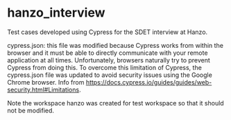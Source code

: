 # hanzo_interview
Test cases developed using Cypress for the SDET interview at Hanzo.

cypress.json: this file was modified because Cypress works from within the browser and it must be able 
to directly communicate with your remote application at all times. Unfortunately, 
browsers naturally try to prevent Cypress from doing this. To overcome this limitation of Cypress, the cypress.json file was  updated to avoid security issues using the Google Chrome browser.
Info from https://docs.cypress.io/guides/guides/web-security.html#Limitations.

Note the workspace hanzo was created for test workspace so that it should not be modified.
